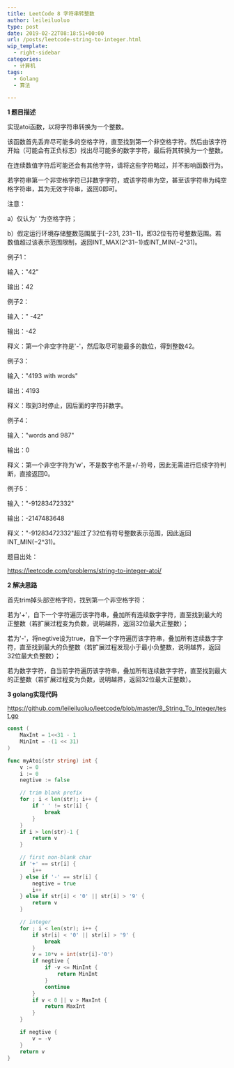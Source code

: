 ```yaml
---
title: LeetCode 8 字符串转整数
author: leileiluoluo
type: post
date: 2019-02-22T08:18:51+00:00
url: /posts/leetcode-string-to-integer.html
wip_template:
  - right-sidebar
categories:
  - 计算机
tags:
  - Golang
  - 算法

---
```

**1 题目描述**
  
实现atoi函数，以将字符串转换为一个整数。
  
该函数首先丢弃尽可能多的空格字符，直至找到第一个非空格字符。然后由该字符开始（可能会有正负标志）找出尽可能多的数字字符，最后将其转换为一个整数。
  
在连续数值字符后可能还会有其他字符，请将这些字符略过，并不影响函数行为。
  
若字符串第一个非空格字符已非数字字符，或该字符串为空，甚至该字符串为纯空格字符串，其为无效字符串，返回0即可。

注意：

a）仅认为' '为空格字符；

b）假定运行环境存储整数范围属于[−231, 231−1]，即32位有符号整数范围。若数值超过该表示范围限制，返回INT_MAX(2^31−1)或INT_MIN(−2^31)。

例子1：

输入："42"

输出：42

例子2：

输入：" -42"

输出：-42

释义：第一个非空字符是'-'，然后取尽可能最多的数位，得到整数42。

例子3：

输入："4193 with words"

输出：4193

释义：取到3时停止，因后面的字符非数字。

例子4：

输入："words and 987"

输出：0

释义：第一个非空字符为'w'，不是数字也不是+/-符号，因此无需进行后续字符判断，直接返回0。

例子5：

输入："-91283472332"

输出：-2147483648

释义："-91283472332"超过了32位有符号整数表示范围，因此返回INT_MIN(−2^31)。

题目出处：
  
<a href="https://leetcode.com/problems/string-to-integer-atoi/" target="_blank" rel="noopener">https://leetcode.com/problems/string-to-integer-atoi/</a>

**2 解决思路**
  
首先trim掉头部空格字符，找到第一个非空格字符：

若为'+'，自下一个字符遍历该字符串，叠加所有连续数字字符，直至找到最大的正整数（若扩展过程变为负数，说明越界，返回32位最大正整数）；

若为'-'，将negtive设为true，自下一个字符遍历该字符串，叠加所有连续数字字符，直至找到最大的负整数（若扩展过程发现小于最小负整数，说明越界，返回32位最大负整数）；

若为数字字符，自当前字符遍历该字符串，叠加所有连续数字字符，直至找到最大的正整数（若扩展过程变为负数，说明越界，返回32位最大正整数）。

**3 golang实现代码**
  
<a href="https://github.com/leileiluoluo/leetcode/blob/master/8_String_To_Integer/test.go" target="_blank" rel="noopener">https://github.com/leileiluoluo/leetcode/blob/master/8_String_To_Integer/test.go</a>

```go
const (
    MaxInt = 1<<31 - 1
    MinInt = -(1 << 31)
)

func myAtoi(str string) int {
    v := 0
    i := 0
    negtive := false

    // trim blank prefix
    for ; i < len(str); i++ {
        if ' ' != str[i] {
            break
        }
    }
    if i > len(str)-1 {
        return v
    }

    // first non-blank char
    if '+' == str[i] {
        i++
    } else if '-' == str[i] {
        negtive = true
        i++
    } else if str[i] < '0' || str[i] > '9' {
        return v
    }

    // integer
    for ; i < len(str); i++ {
        if str[i] < '0' || str[i] > '9' {
            break
        }
        v = 10*v + int(str[i]-'0')
        if negtive {
            if -v <= MinInt {
                return MinInt
            }
            continue
        }
        if v < 0 || v > MaxInt {
            return MaxInt
        }
    }

    if negtive {
        v = -v
    }
    return v
}
```